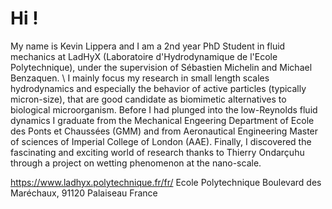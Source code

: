 # Hi ! 
My name is Kevin Lippera and I am a 2nd year PhD Student in fluid mechanics at LadHyX (Laboratoire d'Hydrodynamique de l'Ecole Polytechnique), under the supervision of Sébastien Michelin and Michael Benzaquen. \\
I mainly focus my research in small length scales hydrodynamics and especially the behavior of active particles (typically micron-size), that are good candidate as biomimetic alternatives to biological microorganism. 
Before I had plunged into the low-Reynolds fluid dynamics I graduate from the Mechanical Engeering Department of Ecole des Ponts et Chaussées (GMM) and from Aeronautical Engineering Master of sciences of Imperial College of London (AAE). 
Finally, I discovered the fascinating and exciting world of research thanks to Thierry Ondarçuhu through a project on wetting phenomenon at the nano-scale. 

https://www.ladhyx.polytechnique.fr/fr/
Ecole Polytechnique
Boulevard des Maréchaux,
91120 Palaiseau
France
